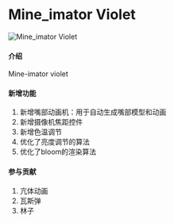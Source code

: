# Mine_imator Violet
![Mine_imator Violet](https://images.gitee.com/uploads/images/2021/0812/150358_be5486fa_8147965.png "68747470733a2f2f7777772e6d696e65696d61746f722e636f6d2f696d616765732f696e6465785f686561645f6c6f676f2e706e67.png")
#### 介绍
Mine-imator violet

#### 新增功能
1.  新增嘴部动画机：用于自动生成嘴部模型和动画 
2.  新增摄像机焦距控件
3.  新增色温调节 
4.  优化了亮度调节的算法 
5.  优化了bloom的渲染算法 

#### 参与贡献

1.  亢体动画
2.  瓦斯弹
3.  林子

